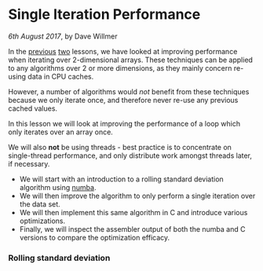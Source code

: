 # Single Iteration Performance

*6th August 2017*, by Dave Willmer

In the [previous](../2017_06_performance_basics) [two](../2017_07_minimisation) lessons, we have looked at improving performance
when iterating over 2-dimensional arrays. These techniques can be applied
to any algorithms over 2 or more dimensions, as they mainly concern re-using
data in CPU caches.

However, a number of algorithms would *not* benefit from these techniques
because we only iterate once, and therefore never re-use any previous
cached values.

In this lesson we will look at improving the performance of a loop which
only iterates over an array once.

We will also **not** be using threads - best practice is to concentrate on single-thread
performance, and only distribute work amongst threads later, if necessary.

- We will start with an introduction to a rolling standard deviation algorithm using [numba](https://numba.pydata.org/).
- We will then improve the algorithm to only perform a single iteration over the data set.
- We will then implement this same algorithm in C and introduce various optimizations.
- Finally, we will inspect the assembler output of both the numba and C versions to compare the optimization efficacy.

### Rolling standard deviation

